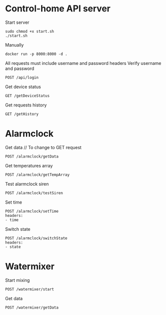 # Control-home API server
Start server
```
sudo chmod +x start.sh
./start.sh
```

Manually
```
docker run -p 8000:8000 -d .
```

All requests must include username and password headers
Verify username and password
```
POST /api/login
```

Get device status
```
GET /getDeviceStatus
```
Get requests history
```
GET /getHistory
```

# Alarmclock
Get data // To change to GET request
```
POST /alarmclock/getData

```
Get temperatures array
```
POST /alarmclock/getTempArray
```
Test alarmclock siren
```
POST /alarmclock/testSiren
```
Set time
```
POST /alarmclock/setTime
headers:
- time
```
Switch state
```
POST /alarmclock/switchState
headers:
- state
```
# Watermixer
Start mixing
```
POST /watermixer/start
```
Get data
```
POST /watermixer/getData
```
